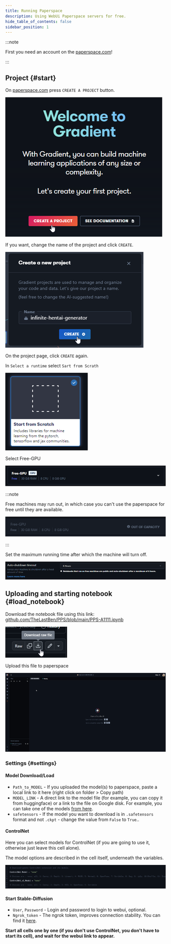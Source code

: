 ```yaml
---
title: Running Paperspace
description: Using WebUi Paperspace servers for free.
hide_table_of_contents: false
sidebar_position: 1
---
```

:::note

First you need an account on the [paperspace.com](https://console.paperspace.com/signup)!

:::

## Project {#start}
On [paperspace.com](https://console.paperspace.com/) press `CREATE A PROJECT` button.

![img](/img/installation/paperspace/Rr35GZb0NR.png)

If you want, change the name of the project and click `CREATE`.

![img](/img/installation/paperspace/ffpWKZwVyq.png)

On the project page, click `CREATE` again.

In `Select a runtime` select `Sart from Scrath`

![img](/img/installation/paperspace/89GQ0kfQwH.png)

Select Free-GPU

![img](/img/installation/paperspace/7LS8iax5Yx.png)

:::note

Free machines may run out, in which case you can't use the paperspace for free until they are available.

![img](/img/installation/paperspace/PZBsMTQm3D.png)

:::

Set the maximum running time after which the machine will turn off.

![img](/img/installation/paperspace/xkXXxxNbgK.png)

## Uploading and starting notebook {#load_notebook}

Download the notebook file using this link: [github.com/TheLastBen/PPS/blob/main/PPS-A1111.ipynb](https://github.com/TheLastBen/PPS/blob/main/PPS-A1111.ipynb)

![img](/img/installation/paperspace/xGOqJdnGZ5.png)

Upload this file to paperspace

![img](/img/installation/paperspace/skfYkfcI8G.gif)

### Settings {#settings}

#### Model Download/Load
* `Path_to_MODEL` - If you uploaded the model(s) to paperspace, paste a local link to it here (right click on folder > Copy path)
* `MODEL_LINK` - A direct link to the model file (for example, you can copy it from huggingface) or a link to the file on Google disk. For example, you can take one of the models [from here](https://drive.google.com/drive/folders/1FC8ZM9_wQMjw-Stb14EPoeshuH7DwxrL?usp=share_link).
* `safetensors` - If the model you want to download is in `.safetensors` format and not `.ckpt` - change the value from `False` to `True`..

#### ControlNet
Here you can select models for ControlNet (if you are going to use it, otherwise just leave this cell alone).

The model options are described in the cell itself, underneath the variables.

![img](/img/installation/paperspace/ayG2RJESjM.png)

#### Start Stable-Diffusion

* `User`, `Password` -  Login and password to login to webui, optional.
* `Ngrok_token` - The ngrok token, improves connection stability. You can find it [here](https://dashboard.ngrok.com/get-started/your-authtoken).

**Start all cells one by one (if you don't use ControlNet, you don't have to start its cell), and wait for the webui link to appear.**